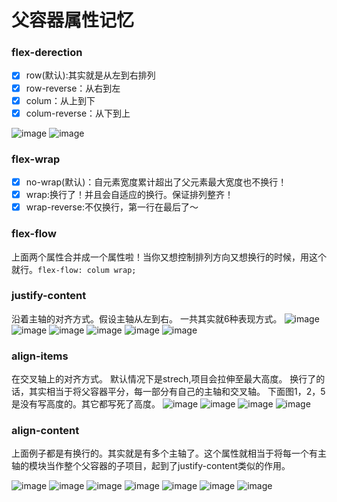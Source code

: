 # 父容器属性记忆
### flex-derection 
- [x] row(默认):其实就是从左到右排列
- [x] row-reverse：从右到左
- [x] colum：从上到下
- [x] colum-reverse：从下到上

![image](https://cloud.githubusercontent.com/assets/10307282/23820897/3a74719c-065e-11e7-9437-a646d84add48.gif)
![image](https://cloud.githubusercontent.com/assets/10307282/23820898/3a779f66-065e-11e7-8493-8490e494cc39.gif)

### flex-wrap
- [x] no-wrap(默认)：自元素宽度累计超出了父元素最大宽度也不换行！
- [x] wrap:换行了！并且会自适应的换行。保证排列整齐！
- [x] wrap-reverse:不仅换行，第一行在最后了～

### flex-flow
上面两个属性合并成一个属性啦！当你又想控制排列方向又想换行的时候，用这个就行。`flex-flow: colum wrap;`

### justify-content
沿着主轴的对齐方式。假设主轴从左到右。
一共其实就6种表现方式。
![image](http://h0.hucdn.com/open201910/6a8cb9f1cbb94d2a_1618x552.png)
![image](http://h0.hucdn.com/open201910/654807743b640b62_996x530.png)
![image](http://h0.hucdn.com/open201910/9f34fda341544958_992x526.png)
![image](http://h0.hucdn.com/open201910/74a5a84977d256e1_998x526.png)
![image](http://h0.hucdn.com/open201910/02606551ae22f21c_996x520.png)
![image](http://h0.hucdn.com/open201910/df1226eb9f9ad904_998x524.png)

### align-items
在交叉轴上的对齐方式。
默认情况下是strech,项目会拉伸至最大高度。
换行了的话，其实相当于将父容器平分，每一部分有自己的主轴和交叉轴。
下面图1，2，5是没有写高度的。其它都写死了高度。
![image](http://h0.hucdn.com/open201910/d8fbfa9abe071452_1004x760.png)
![image](http://h0.hucdn.com/open201910/8a5fae8fff831a7d_996x758.png)
![image](http://h0.hucdn.com/open201910/299c1fa1ab2c17b9_992x750.png)
![image](http://h0.hucdn.com/open201910/70a53e24f380df97_996x750.png)

### align-content
上面例子都是有换行的。其实就是有多个主轴了。这个属性就相当于将每一个有主轴的模块当作整个父容器的子项目，起到了justify-content类似的作用。

![image](http://h0.hucdn.com/open201910/9e7b1cdcc88a7ca6_1000x758.png)
![image](http://h0.hucdn.com/open201910/65d12cd7487d0481_992x754.png)
![image](http://h0.hucdn.com/open201910/4225901658e60022_1000x750.png)
![image](http://h0.hucdn.com/open201910/21bd96445f6f552b_1008x750.png)
![image](http://h0.hucdn.com/open201910/9e12dc5e4bffcd35_1004x754.png)
![image](http://h0.hucdn.com/open201910/ce3bec593acc79ac_1014x754.png)
![image](http://h0.hucdn.com/open201910/f67d5379dae55ffa_1000x762.png)
